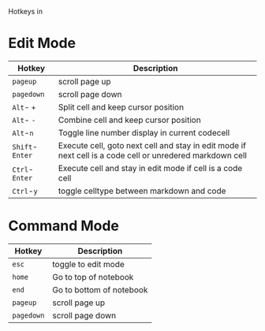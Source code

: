 Hotkeys in


Edit Mode
=========

| Hotkey | Description |
|------------|-------------|
| `pageup`   | scroll page up |
| `pagedown` | scroll page down |
| `Alt`- `+`  | Split cell and keep cursor position  |
| `Alt`- `-`  | Combine cell and keep cursor position  |
| `Alt`-`n`   | Toggle line number display in current codecell |
| `Shift`-`Enter` | Execute cell, goto next cell and stay in edit mode if next cell is a code cell or unredered markdown cell |
| `Ctrl`-`Enter` | Execute cell and stay in edit mode if cell is a code cell |
| `Ctrl`-`y` | toggle celltype between markdown and code      |


Command Mode
============

| Hotkey | Description |
|------------|-------------|
| `esc` | toggle to edit mode |
| `home` | Go to top of notebook           |
| `end` | Go to bottom of notebook           |
| `pageup`   | scroll page up |
| `pagedown` | scroll page down |
